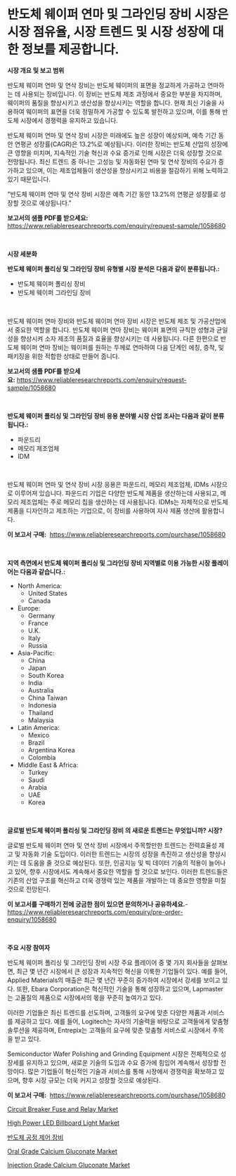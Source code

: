 <p><h1>반도체 웨이퍼 연마 및 그라인딩 장비 시장은 시장 점유율, 시장 트렌드 및 시장 성장에 대한 정보를 제공합니다.</h1></p><p><strong>시장 개요 및 보고 범위</strong></p>
<p><p>반도체 웨이퍼 연마 및 연삭 장비는 반도체 웨이퍼의 표면을 정교하게 가공하고 연마하는 데 사용되는 장비입니다. 이 장비는 반도체 제조 과정에서 중요한 부분을 차지하며, 웨이퍼의 품질을 향상시키고 생산성을 향상시키는 역할을 합니다. 현재 최신 기술을 사용하여 웨이퍼의 표면을 더욱 정밀하게 가공할 수 있도록 발전하고 있으며, 이를 통해 반도체 시장에서 경쟁력을 유지하고 있습니다.</p><p>반도체 웨이퍼 연마 및 연삭 장비 시장은 미래에도 높은 성장이 예상되며, 예측 기간 동안 연평균 성장률(CAGR)은 13.2%로 예상됩니다. 이러한 장비는 반도체 산업의 성장에 큰 영향을 미치며, 지속적인 기술 혁신과 수요 증가로 인해 시장은 더욱 성장할 것으로 전망됩니다. 최신 트렌드 중 하나는 고성능 및 자동화된 연마 및 연삭 장비의 수요가 증가하고 있으며, 이는 제조업체들이 생산성을 향상시키고 비용을 절감하기 위해 노력하고 있기 때문입니다.</p><p>"반도체 웨이퍼 연마 및 연삭 장비 시장은 예측 기간 동안 13.2%의 연평균 성장률로 성장할 것으로 예상됩니다."</p></p>
<p><strong>보고서의 샘플 PDF를 받으세요:</strong> <a href="https://www.reliableresearchreports.com/enquiry/request-sample/1058680">https://www.reliableresearchreports.com/enquiry/request-sample/1058680</a></p>
<p>&nbsp;</p>
<p><strong>시장 세분화</strong></p>
<p><strong>반도체 웨이퍼 폴리싱 및 그라인딩 장비 유형별 시장 분석은 다음과 같이 분류됩니다.:</strong></p>
<p><ul><li>반도체 웨이퍼 폴리싱 장비</li><li>반도체 웨이퍼 그라인딩 장비</li></ul></p>
<p>&nbsp;</p>
<p><p>반도체 웨이퍼 연마 장비와 반도체 웨이퍼 연마 장비 시장은 반도체 제조 및 가공산업에서 중요한 역할을 합니다. 반도체 웨이퍼 연마 장비는 웨이퍼 표면의 규칙한 성형과 균일성을 향상시켜 소자 제조의 품질과 효율을 향상시키는 데 사용됩니다. 다른 한편으로 반도체 웨이퍼 연마 장비는 웨이퍼를 원하는 두께로 연마하여 다음 단계인 에칭, 증착, 및 패키징을 위한 적합한 상태로 만들어 줍니다.</p></p>
<p><strong>보고서의 샘플 PDF를 받으세요:</strong>&nbsp;<a href="https://www.reliableresearchreports.com/enquiry/request-sample/1058680">https://www.reliableresearchreports.com/enquiry/request-sample/1058680</a></p>
<p>&nbsp;</p>
<p><strong> 반도체 웨이퍼 폴리싱 및 그라인딩 장비 응용 분야별 시장 산업 조사는 다음과 같이 분류됩니다.:</strong></p>
<p><ul><li>파운드리</li><li>메모리 제조업체</li><li>IDM</li></ul></p>
<p>&nbsp;</p>
<p><p>반도체 웨이퍼 연마 및 연삭 장비 시장 응용은 파운드리, 메모리 제조업체, IDMs 시장으로 이루어져 있습니다. 파운드리 기업은 다양한 반도체 제품을 생산하는데 사용되고, 메모리 제조업체는 주로 메모리 칩을 생산하는 데 사용됩니다. IDMs는 자체적으로 반도체 제품을 디자인하고 제조하는 기업으로, 이 장비를 사용하여 자사 제품 생산에 활용합니다.</p></p>
<p><strong>이 보고서 구매:</strong>&nbsp; <a href="https://www.reliableresearchreports.com/purchase/1058680">https://www.reliableresearchreports.com/purchase/1058680</a></p>
<p>&nbsp;</p>
<p><strong>지역 측면에서 반도체 웨이퍼 폴리싱 및 그라인딩 장비 지역별로 이용 가능한 시장 플레이어는 다음과 같습니다.:</strong></p>
<p><ul>
    <li>
        North America:
        <ul>
            <li>United States</li>
            <li>Canada</li>
        </ul>
    </li>
    <li>
        Europe:
        <ul>
            <li>Germany</li>
            <li>France</li>
            <li>U.K.</li>
            <li>Italy</li>
            <li>Russia</li>
        </ul>
    </li>
    <li>
        Asia-Pacific:
        <ul>
            <li>China</li>
            <li>Japan</li>
            <li>South Korea</li>
            <li>India</li>
            <li>Australia</li>
            <li>China Taiwan</li>
            <li>Indonesia</li>
            <li>Thailand</li>
            <li>Malaysia</li>
        </ul>
    </li>
    <li>
        Latin America:
        <ul>
            <li>Mexico</li>
            <li>Brazil</li>
            <li>Argentina Korea</li>
            <li>Colombia</li>
        </ul>
    </li>
    <li>
        Middle East & Africa:
        <ul>
            <li>Turkey</li>
            <li>Saudi</li>
            <li>Arabia</li>
            <li>UAE</li>
            <li>Korea</li>
        </ul>
    </li>
    </ul></p>
<p>&nbsp;</p>
<p><strong>글로벌 반도체 웨이퍼 폴리싱 및 그라인딩 장비 의 새로운 트렌드는 무엇입니까? 시장?</strong></p>
<p><p>글로벌 반도체 웨이퍼 연마 및 연삭 장비 시장에서 주목할만한 트렌드는 전력효율성 제고 및 자동화 기술 도입이다. 이러한 트렌드는 시장의 성장을 촉진하고 생산성을 향상시키는 데 도움을 줄 것으로 예상된다. 또한, 인공지능 및 빅 데이터 기술의 적용이 늘어나고 있어, 향후 시장에서도 계속해서 중요한 역할을 할 것으로 보인다. 이러한 트렌드들은 기존의 산업 구조를 혁신하고 더욱 경쟁력 있는 제품을 개발하는 데 중요한 영향을 미칠 것으로 전망된다.</p></p>
<p><strong>이 보고서를 구매하기 전에 궁금한 점이 있으면 문의하거나 공유하세요.</strong>- <a href="https://www.reliableresearchreports.com/enquiry/pre-order-enquiry/1058680">https://www.reliableresearchreports.com/enquiry/pre-order-enquiry/1058680</a></p>
<p>&nbsp;</p>
<p><strong>주요 시장 참여자</strong></p>
<p><p>반도체 웨이퍼 폴리싱 및 그라인딩 장비 시장 주요 플레이어 중 몇 가지 회사들을 살펴보면, 최근 몇 년간 시장에서 큰 성장과 지속적인 혁신을 이룩한 기업들이 있다. 예를 들어, Applied Materials의 매출은 최근 몇 년간 꾸준히 증가하여 시장에서 강세를 보이고 있다. 또한, Ebara Corporation은 혁신적인 기술을 통해 성장하고 있으며, Lapmaster는 고품질의 제품으로 시장에서의 몫을 꾸준히 높여가고 있다.</p><p>이러한 기업들은 최신 트렌드를 선도하며, 고객들의 요구에 맞춘 다양한 제품과 서비스를 제공하고 있다. 예를 들어, Logitech는 자사의 기술력을 바탕으로 고객들에게 맞춤형 솔루션을 제공하며, Entrepix는 고객들의 요구에 맞춘 맞춤형 서비스로 시장에서 주목을 받고 있다.</p><p>Semiconductor Wafer Polishing and Grinding Equipment 시장은 전체적으로 성장세를 유지하고 있으며, 새로운 기술의 도입과 수요 증가에 힘입어 계속해서 성장할 전망이다. 많은 기업들이 혁신적인 기술과 서비스를 통해 시장에서 경쟁력을 확보하고 있으며, 향후 시장 규모는 더욱 커지고 성장할 것으로 예상된다.</p></p>
<p><strong>이 보고서 구매:</strong>&nbsp;&nbsp;<a href="https://www.reliableresearchreports.com/purchase/1058680">https://www.reliableresearchreports.com/purchase/1058680</a></p>
<p><p><a href="https://github.com/gulaimolin/Market-Research-Report-List-3/blob/main/circuit-breaker-fuse-and-relay-market.md">Circuit Breaker Fuse and Relay Market</a></p><p><a href="https://view.publitas.com/reportprime-1/high-power-led-billboard-light-market-size-furnishes-valuable-information-encompassing-market-share-market-trends-and-projections-spanning-from-2024-to-2031/">High Power LED Billboard Light Market</a></p><p><a href="https://github.com/lzrvbyqzftro57/Market-Research-Report-List-1/blob/main/7003372186398.md">반도체 공정 제어 장비</a></p><p><a href="https://forested-sushi-9b0.notion.site/Oral-Grade-Calcium-Gluconate-Market-Centers-on-Aspects-such-as-Market-Growth-Market-Share-Market-O-3af1405cc6f5493c8644a48faf530459">Oral Grade Calcium Gluconate Market</a></p><p><a href="https://summer-dogwood-3e9.notion.site/Injection-Grade-Calcium-Gluconate-Market-Size-Reflecting-a-Forecast-Till-2031-Market-By-Type-By-Ap-cf24767ccdd34edd9ba104aa92581598">Injection Grade Calcium Gluconate Market</a></p></p>

